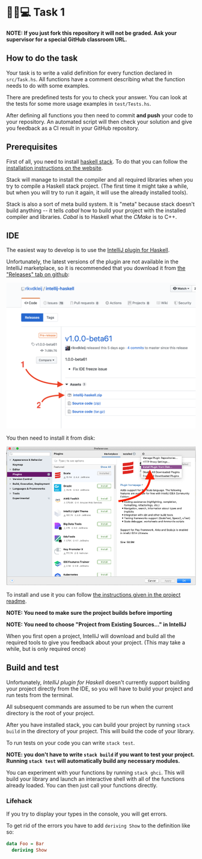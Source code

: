 # 🎒📓💻 Task 1

**NOTE: If you just fork this repository it will not be graded. Ask your supervisor for a special GitHub classroom URL.**

## How to do the task

Your task is to write a valid definition for every function declared in `src/Task.hs`. All functions have a comment describing what the function needs to do with some examples.

There are predefined tests for you to check your answer. You can look at the tests for some more usage examples in `test/Tests.hs`.

After defining all functions you then need to commit **and push** your code to your repository. An automated script will then check your solution and give you feedback as a CI result in your GitHub repository.

## Prerequisites

First of all, you need to install [haskell stack](https://docs.haskellstack.org/en/stable/README/). To do that you can follow the [installation instructions on the website](https://docs.haskellstack.org/en/stable/README/#how-to-install).

Stack will manage to install the compiler and all required libraries when you try to compile a Haskell stack project. (The first time it might take a while, but when you will try to run it again, it will use the already installed tools).

Stack is also a sort of meta build system. It is "meta" because stack doesn't build anything -- it tells *cabal* how to build your project with the installed compiler and libraries. *Cabal* is to Haskell what the *CMake* is to C++.

## IDE

The easiest way to develop is to use the [IntelliJ plugin for Haskell](https://github.com/rikvdkleij/intellij-haskell).


Unfortunately, the latest versions of the plugin are not available in the IntelliJ marketplace, so it is recommended that you download it from [the "Releases" tab on github](https://github.com/rikvdkleij/intellij-haskell/releases):

![](img/1.png)

You then need to install it from disk:

![](img/2.png)

To install and use it you can follow [the instructions given in the project readme](https://github.com/rikvdkleij/intellij-haskell#getting-started).


**NOTE: You need to make sure the project builds before importing**

**NOTE: You need to choose "Project from Existing Sources..." in IntelliJ**

When you first open a project, IntelliJ will download and build all the required tools to give you feedback about your project. (This may take a while, but is only required once)

## Build and test

Unfortunately, *IntelliJ plugin for Haskell* doesn't currently support building your project directly from the IDE, so you will have to build your project and run tests from the terminal.

All subsequent commands are assumed to be run when the current directory is the root of your project.

After you have installed stack, you can build your project by running `stack build` in the directory of your project. This will build the code of your library.

To run tests on your code you can write `stack test`.

**NOTE: you don't have to write `stack build` if you want to test your project. Running `stack test` will automatically build any necessary modules.**

You can experiment with your functions by running `stack ghci`. This will build your library and launch an interactive shell with all of the functions already loaded. You can then just call your functions directly.

### Lifehack

If you try to display your types in the console, you will get errors.

To get rid of the errors you have to add `deriving Show` to the definition like so:

```haskell
data Foo = Bar
  deriving Show
```
